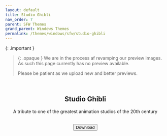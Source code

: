 ```yaml
---
layout: default
title: Studio Ghibli
nav_order: 7
parent: SFW Themes
grand_parent: Windows Themes
permalink: /themes/windows/sfw/studio-ghibli
---
```


{: .important }
> {: .opaque }
> We are in the process af revamping our preview images. As such this page currently has no preview available.
>
> Please be patient as we upload new and better previews.

<div class="card">
  <!-- <img width="100%" height="auto" class="block" src="../../../assets/images/themes/sfw/STUDIO-GHIBLI.webp" /> -->
  <br />
  <div class="container">
    <h2 class="text-small" style="text-align:center">Studio Ghibli</h2>
    <p class="text-small" style="text-align:center">A tribute to one of the greatest animation studios of the 20th century</p>
    <br />
    <span class="fs-3">
      <div align="center" class="text-small">
        <a href="https://gitlab.com/the-back-room/Themes/-/archive/main/Themes-main.zip?path=Windows/SFW/Studio-Ghibli" target="_blank">
          <button type="button" name="button" class="btn">Download</button></a> 
      </div>
    </span>
    <br />
  </div>
</div>